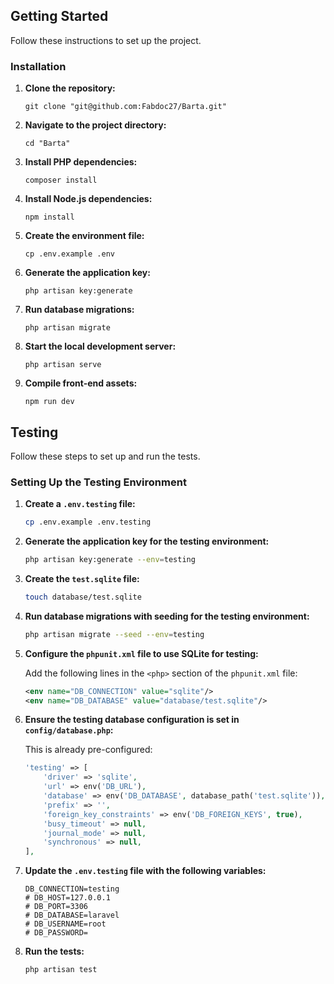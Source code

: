 ## Getting Started

Follow these instructions to set up the project.

### Installation

1. **Clone the repository:**

    ```shell
    git clone "git@github.com:Fabdoc27/Barta.git"
    ```

2. **Navigate to the project directory:**

    ```shell
    cd "Barta"
    ```

3. **Install PHP dependencies:**

    ```shell
    composer install
    ```

4. **Install Node.js dependencies:**

    ```shell
    npm install
    ```

5. **Create the environment file:**

    ```shell
    cp .env.example .env
    ```

6. **Generate the application key:**

    ```shell
    php artisan key:generate
    ```

7. **Run database migrations:**

    ```shell
    php artisan migrate
    ```

8. **Start the local development server:**

    ```shell
    php artisan serve
    ```

9. **Compile front-end assets:**

    ```shell
    npm run dev
    ```

## Testing

Follow these steps to set up and run the tests.

### Setting Up the Testing Environment

1.  **Create a `.env.testing` file:**

    ```bash
    cp .env.example .env.testing
    ```

2.  **Generate the application key for the testing environment:**

    ```bash
    php artisan key:generate --env=testing
    ```

3.  **Create the `test.sqlite` file:**

    ```bash
    touch database/test.sqlite
    ```

4.  **Run database migrations with seeding for the testing environment:**

    ```bash
    php artisan migrate --seed --env=testing
    ```

5.  **Configure the `phpunit.xml` file to use SQLite for testing:**

    Add the following lines in the `<php>` section of the `phpunit.xml` file:

    ```xml
    <env name="DB_CONNECTION" value="sqlite"/>
    <env name="DB_DATABASE" value="database/test.sqlite"/>
    ```

6.  **Ensure the testing database configuration is set in `config/database.php`:**

    This is already pre-configured:

    ```php
    'testing' => [
        'driver' => 'sqlite',
        'url' => env('DB_URL'),
        'database' => env('DB_DATABASE', database_path('test.sqlite')),
        'prefix' => '',
        'foreign_key_constraints' => env('DB_FOREIGN_KEYS', true),
        'busy_timeout' => null,
        'journal_mode' => null,
        'synchronous' => null,
    ],
    ```

7.  **Update the `.env.testing` file with the following variables:**

    ```env
    DB_CONNECTION=testing
    # DB_HOST=127.0.0.1
    # DB_PORT=3306
    # DB_DATABASE=laravel
    # DB_USERNAME=root
    # DB_PASSWORD=
    ```

8.  **Run the tests:**

    ```bash
    php artisan test
    ```
